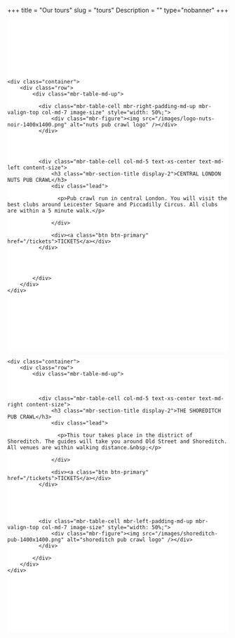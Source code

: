 ﻿+++
title = "Our tours"
slug = "tours"
Description = ""
type="nobanner"
+++

<section class="mbr-section mbr-after-navbar" id="msg-box5-1u" style="background-color: rgb(255, 255, 255); padding-top: 120px; padding-bottom: 120px;">

    <div class="container">
        <div class="row">
            <div class="mbr-table-md-up">

              <div class="mbr-table-cell mbr-right-padding-md-up mbr-valign-top col-md-7 image-size" style="width: 50%;">
                  <div class="mbr-figure"><img src="/images/logo-nuts-noir-1400x1400.png" alt="nuts pub crawl logo" /></div>
              </div>




              <div class="mbr-table-cell col-md-5 text-xs-center text-md-left content-size">
                  <h3 class="mbr-section-title display-2">CENTRAL LONDON NUTS PUB CRAWL</h3>
                  <div class="lead">

                    <p>Pub crawl run in central London. You will visit the best clubs around Leicester Square and Piccadilly Circus. All clubs are within a 5 minute walk.</p>

                  </div>

                  <div><a class="btn btn-primary" href="/tickets">TICKETS</a></div>
              </div>




            </div>
        </div>
    </div>

</section>

<section class="mbr-section" id="msg-box5-1t" style="background-color: rgb(255, 255, 255); padding-top: 0px; padding-bottom: 120px;">


    <div class="container">
        <div class="row">
            <div class="mbr-table-md-up">



              <div class="mbr-table-cell col-md-5 text-xs-center text-md-right content-size">
                  <h3 class="mbr-section-title display-2">THE SHOREDITCH PUB CRAWL</h3>
                  <div class="lead">

                    <p>This tour takes place in the district of Shoreditch. The guides will take you around Old Street and Shoreditch. All venues are within walking distance.&nbsp;</p>

                  </div>

                  <div><a class="btn btn-primary" href="/tickets">TICKETS</a></div>
              </div>





              <div class="mbr-table-cell mbr-left-padding-md-up mbr-valign-top col-md-7 image-size" style="width: 50%;">
                  <div class="mbr-figure"><img src="/images/shoreditch-pub-1400x1400.png" alt="shoreditch pub crawl logo" /></div>
              </div>

            </div>
        </div>
    </div>

</section>
